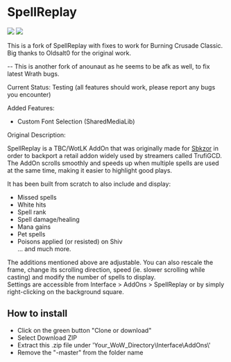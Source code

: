# SpellReplay
<p align="left">
  <img src="http://i.gyazo.com/0a391b66819759c84efa09cf42c9fd9e.gif"/>
  <img src="http://i.gyazo.com/14e9e28b72e584a99f3c87391b1ba365.gif"/>
</p>

This is a fork of SpellReplay with fixes to work for Burning Crusade Classic. Big thanks to Oldsalt0 for the original work.

-- This is another fork of anounaut as he seems to be afk as well, to fix latest Wrath bugs.

Current Status: Testing (all features should work, please report any bugs you encounter)

Added Features:

- Custom Font Selection (SharedMediaLib)

Original Description:

SpellReplay is a TBC/WotLK AddOn that was originally made for <a href="https://www.youtube.com/user/mopalol">Sbkzor</a> in order to backport a retail addon widely used by streamers called TrufiGCD. The AddOn scrolls smoothly and speeds up when multiple spells are used at the same time, making it easier to highlight good plays.
   
It has been built from scratch to also include and display:
- Missed spells
- White hits
- Spell rank
- Spell damage/healing
- Mana gains
- Pet spells
- Poisons applied (or resisted) on Shiv  
... and much more.  

The additions mentioned above are adjustable. You can also rescale the frame, change its scrolling direction, speed (ie. slower scrolling while casting) and modify the number of spells to display.  
Settings are accessible from Interface > AddOns > SpellReplay or by simply right-clicking on the background square.

## How to install
- Click on the green button "Clone or download"
- Select Download ZIP
- Extract this .zip file under 'Your_WoW_Directory\Interface\AddOns\\'
- Remove the "-master" from the folder name
